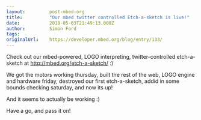 ```yaml
---
layout:         post-mbed-org
title:          "Our mbed twitter controlled Etch-a-sketch is live!"
date:           2010-05-03T21:49:13.000Z
author:         Simon Ford
tags:           
originalUrl:    https://developer.mbed.org/blog/entry/133/
---
```


<p>
  Check out our mbed-powered, LOGO interpreting, twitter-controlled
  etch-a-sketch at <a href=
  "http://mbed.org/etch-a-sketch/">http://mbed.org/etch-a-sketch/</a>
  :)
</p>
<p>
  We got the motors working thursday, built the rest of the web,
  LOGO engine and hardware friday, destroyed our first
  etch-a-sketch, addid in some bounds checking saturday, and now
  its up!
</p>
<p>
  And it seems to actually be working :)
</p>
<p>
  Have a go, and pass it on!
</p>

